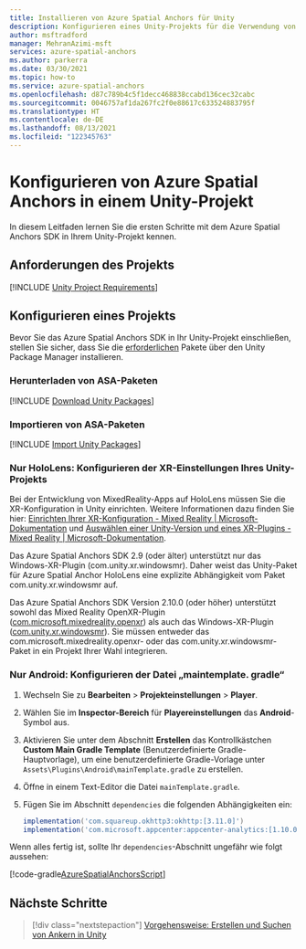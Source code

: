 ```yaml
---
title: Installieren von Azure Spatial Anchors für Unity
description: Konfigurieren eines Unity-Projekts für die Verwendung von Azure Spatial Anchors
author: msftradford
manager: MehranAzimi-msft
services: azure-spatial-anchors
ms.author: parkerra
ms.date: 03/30/2021
ms.topic: how-to
ms.service: azure-spatial-anchors
ms.openlocfilehash: d87c789b4c5f1decc468838ccabd136cec32cabc
ms.sourcegitcommit: 0046757af1da267fc2f0e88617c633524883795f
ms.translationtype: HT
ms.contentlocale: de-DE
ms.lasthandoff: 08/13/2021
ms.locfileid: "122345763"
---
```

# <a name="configuring-azure-spatial-anchors-in-a-unity-project"></a>Konfigurieren von Azure Spatial Anchors in einem Unity-Projekt

In diesem Leitfaden lernen Sie die ersten Schritte mit dem Azure Spatial Anchors SDK in Ihrem Unity-Projekt kennen.

## <a name="project-requirements"></a>Anforderungen des Projekts

[!INCLUDE [Unity Project Requirements](../../../includes/spatial-anchors-unity-project-requirements.md)]

## <a name="configuring-a-project"></a>Konfigurieren eines Projekts

Bevor Sie das Azure Spatial Anchors SDK in Ihr Unity-Projekt einschließen, stellen Sie sicher, dass Sie die [erforderlichen](#project-requirements) Pakete über den Unity Package Manager installieren.

### <a name="download-asa-packages"></a>Herunterladen von ASA-Paketen
[!INCLUDE [Download Unity Packages](../../../includes/spatial-anchors-unity-download-packages.md)]

### <a name="import-asa-packages"></a>Importieren von ASA-Paketen
[!INCLUDE [Import Unity Packages](../../../includes/spatial-anchors-unity-import-packages.md)]

### <a name="hololens-only-configure-your-unity-project-xr-settings"></a>Nur HoloLens: Konfigurieren der XR-Einstellungen Ihres Unity-Projekts
Bei der Entwicklung von MixedReality-Apps auf HoloLens müssen Sie die XR-Konfiguration in Unity einrichten. Weitere Informationen dazu finden Sie hier: [Einrichten Ihrer XR-Konfiguration - Mixed Reality | Microsoft-Dokumentation](https://docs.microsoft.com/windows/mixed-reality/develop/unity/xr-project-setup?tabs=openxr)     und [Auswählen einer Unity-Version und eines XR-Plugins - Mixed Reality | Microsoft-Dokumentation](https://docs.microsoft.com/windows/mixed-reality/develop/unity/choosing-unity-version).

Das Azure Spatial Anchors SDK 2.9 (oder älter) unterstützt nur das Windows-XR-Plugin (com.unity.xr.windowsmr). Daher weist das Unity-Paket für Azure Spatial Anchor HoloLens eine explizite Abhängigkeit vom Paket com.unity.xr.windowsmr auf.

Das Azure Spatial Anchors SDK Version 2.10.0 (oder höher) unterstützt sowohl das Mixed Reality OpenXR-Plugin ([com.microsoft.mixedreality.openxr](https://dev.azure.com/aipmr/MixedReality-Unity-Packages/_packaging?_a=package&feed=Unity-packages&view=overview&package=com.microsoft.mixedreality.openxr&protocolType=Npm)) als auch das Windows-XR-Plugin ([com.unity.xr.windowsmr](https://docs.unity3d.com/Manual/com.unity.xr.windowsmr.html)). Sie müssen entweder das com.microsoft.mixedreality.openxr- oder das com.unity.xr.windowsmr-Paket in ein Projekt Ihrer Wahl integrieren.

### <a name="android-only-configure-the-maintemplategradle-file"></a>Nur Android: Konfigurieren der Datei „maintemplate. gradle“

1. Wechseln Sie zu **Bearbeiten** > **Projekteinstellungen** > **Player**.
2. Wählen Sie im **Inspector-Bereich** für **Playereinstellungen** das **Android**-Symbol aus.
3. Aktivieren Sie unter dem Abschnitt **Erstellen** das Kontrollkästchen **Custom Main Gradle Template** (Benutzerdefinierte Gradle-Hauptvorlage), um eine benutzerdefinierte Gradle-Vorlage unter `Assets\Plugins\Android\mainTemplate.gradle` zu erstellen.
4. Öffne in einem Text-Editor die Datei `mainTemplate.gradle`.
5. Fügen Sie im Abschnitt `dependencies` die folgenden Abhängigkeiten ein:

    ```gradle
    implementation('com.squareup.okhttp3:okhttp:[3.11.0]')
    implementation('com.microsoft.appcenter:appcenter-analytics:[1.10.0]')
    ```

Wenn alles fertig ist, sollte Ihr `dependencies`-Abschnitt ungefähr wie folgt aussehen:

[!code-gradle[AzureSpatialAnchorsScript](../../../includes/spatial-anchors-unity-android-gradle-setup.md?range=9-13&highlight=3-4)]

## <a name="next-steps"></a>Nächste Schritte

> [!div class="nextstepaction"]
> [Vorgehensweise: Erstellen und Suchen von Ankern in Unity](./create-locate-anchors-unity.md)
